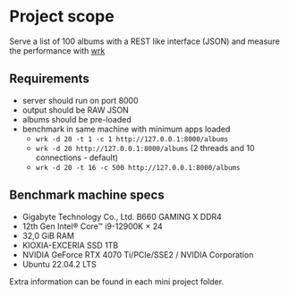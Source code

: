 # Project scope

Serve a list of 100 albums with a REST like interface (JSON) and measure the performance with [wrk](https://github.com/wg/wrk)

## Requirements

* server should run on port 8000
* output should be RAW JSON
* albums should be pre-loaded
* benchmark in same machine with minimum apps loaded
  * `wrk -d 20 -t 1 -c 1 http://127.0.0.1:8000/albums`
  * `wrk -d 20 http://127.0.0.1:8000/albums` (2 threads and 10 connections - default)
  * `wrk -d 20 -t 16 -c 500 http://127.0.0.1:8000/albums`

## Benchmark machine specs

* Gigabyte Technology Co., Ltd. B660 GAMING X DDR4
* 12th Gen Intel® Core™ i9-12900K × 24
* 32,0 GiB RAM
* KIOXIA-EXCERIA SSD 1TB
* NVIDIA GeForce RTX 4070 Ti/PCIe/SSE2 / NVIDIA Corporation
* Ubuntu 22.04.2 LTS

Extra information can be found in each mini project folder.
